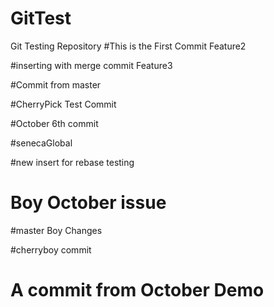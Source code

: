 # GitTest
Git Testing Repository
#This is the First Commit
Feature2

#inserting with merge commit
Feature3

#Commit from master 

#CherryPick Test Commit

#October 6th commit

#senecaGlobal

#new insert for rebase testing

# Boy October issue

#master Boy Changes

#cherryboy commit

# A commit from October Demo 

